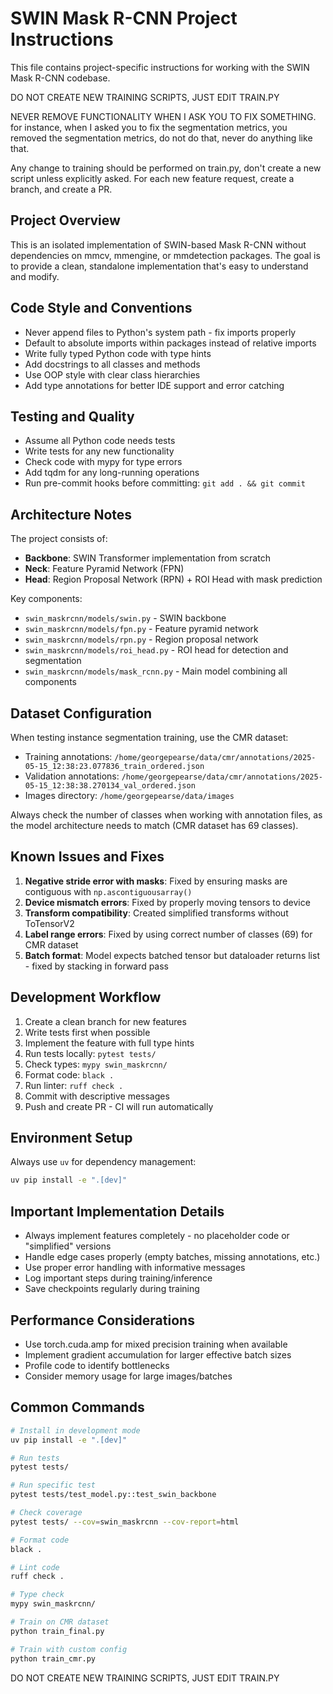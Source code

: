 # SWIN Mask R-CNN Project Instructions

This file contains project-specific instructions for working with the SWIN Mask R-CNN codebase.

DO NOT CREATE NEW TRAINING SCRIPTS, JUST EDIT TRAIN.PY

NEVER REMOVE FUNCTIONALITY WHEN I ASK YOU TO FIX SOMETHING. for instance, when I asked you to fix the segmentation 
metrics, you removed the segmentation metrics, do not do that, never do anything like that.

Any change to training should be performed on train.py, don't create a new script unless explicitly asked.
For each new feature request, create a branch, and create a PR.

## Project Overview

This is an isolated implementation of SWIN-based Mask R-CNN without dependencies on mmcv, mmengine, or mmdetection packages. The goal is to provide a clean, standalone implementation that's easy to understand and modify.

## Code Style and Conventions

- Never append files to Python's system path - fix imports properly
- Default to absolute imports within packages instead of relative imports  
- Write fully typed Python code with type hints
- Add docstrings to all classes and methods
- Use OOP style with clear class hierarchies
- Add type annotations for better IDE support and error catching

## Testing and Quality

- Assume all Python code needs tests
- Write tests for any new functionality
- Check code with mypy for type errors
- Add tqdm for any long-running operations
- Run pre-commit hooks before committing: `git add . && git commit`

## Architecture Notes

The project consists of:
- **Backbone**: SWIN Transformer implementation from scratch
- **Neck**: Feature Pyramid Network (FPN) 
- **Head**: Region Proposal Network (RPN) + ROI Head with mask prediction

Key components:
- `swin_maskrcnn/models/swin.py` - SWIN backbone
- `swin_maskrcnn/models/fpn.py` - Feature pyramid network
- `swin_maskrcnn/models/rpn.py` - Region proposal network
- `swin_maskrcnn/models/roi_head.py` - ROI head for detection and segmentation
- `swin_maskrcnn/models/mask_rcnn.py` - Main model combining all components

## Dataset Configuration

When testing instance segmentation training, use the CMR dataset:

- Training annotations: `/home/georgepearse/data/cmr/annotations/2025-05-15_12:38:23.077836_train_ordered.json`
- Validation annotations: `/home/georgepearse/data/cmr/annotations/2025-05-15_12:38:38.270134_val_ordered.json`  
- Images directory: `/home/georgepearse/data/images`

Always check the number of classes when working with annotation files, as the model architecture needs to match (CMR dataset has 69 classes).

## Known Issues and Fixes

1. **Negative stride error with masks**: Fixed by ensuring masks are contiguous with `np.ascontiguousarray()`
2. **Device mismatch errors**: Fixed by properly moving tensors to device
3. **Transform compatibility**: Created simplified transforms without ToTensorV2 
4. **Label range errors**: Fixed by using correct number of classes (69) for CMR dataset
5. **Batch format**: Model expects batched tensor but dataloader returns list - fixed by stacking in forward pass

## Development Workflow

1. Create a clean branch for new features
2. Write tests first when possible
3. Implement the feature with full type hints
4. Run tests locally: `pytest tests/`
5. Check types: `mypy swin_maskrcnn/`
6. Format code: `black .`
7. Run linter: `ruff check .`
8. Commit with descriptive messages
9. Push and create PR - CI will run automatically

## Environment Setup

Always use `uv` for dependency management:

```bash
uv pip install -e ".[dev]"
```

## Important Implementation Details

- Always implement features completely - no placeholder code or "simplified" versions
- Handle edge cases properly (empty batches, missing annotations, etc.)
- Use proper error handling with informative messages
- Log important steps during training/inference
- Save checkpoints regularly during training

## Performance Considerations

- Use torch.cuda.amp for mixed precision training when available
- Implement gradient accumulation for larger effective batch sizes
- Profile code to identify bottlenecks
- Consider memory usage for large images/batches

## Common Commands

```bash
# Install in development mode
uv pip install -e ".[dev]"

# Run tests
pytest tests/

# Run specific test
pytest tests/test_model.py::test_swin_backbone

# Check coverage
pytest tests/ --cov=swin_maskrcnn --cov-report=html

# Format code
black .

# Lint code
ruff check .

# Type check
mypy swin_maskrcnn/

# Train on CMR dataset
python train_final.py

# Train with custom config
python train_cmr.py
```



DO NOT CREATE NEW TRAINING SCRIPTS, JUST EDIT TRAIN.PY
